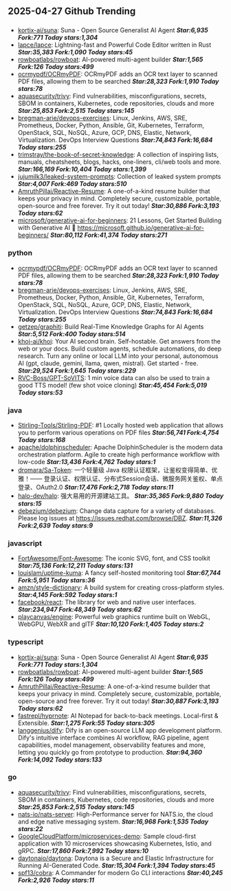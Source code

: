 ## 2025-04-27 Github Trending

### 
* [kortix-ai/suna](https://github.com/kortix-ai/suna): Suna - Open Source Generalist AI Agent ***Star:6,935 Fork:771 Today stars:1,304***
* [lapce/lapce](https://github.com/lapce/lapce): Lightning-fast and Powerful Code Editor written in Rust ***Star:35,383 Fork:1,090 Today stars:45***
* [rowboatlabs/rowboat](https://github.com/rowboatlabs/rowboat): AI-powered multi-agent builder ***Star:1,565 Fork:126 Today stars:499***
* [ocrmypdf/OCRmyPDF](https://github.com/ocrmypdf/OCRmyPDF): OCRmyPDF adds an OCR text layer to scanned PDF files, allowing them to be searched ***Star:28,323 Fork:1,910 Today stars:78***
* [aquasecurity/trivy](https://github.com/aquasecurity/trivy): Find vulnerabilities, misconfigurations, secrets, SBOM in containers, Kubernetes, code repositories, clouds and more ***Star:25,853 Fork:2,515 Today stars:145***
* [bregman-arie/devops-exercises](https://github.com/bregman-arie/devops-exercises): Linux, Jenkins, AWS, SRE, Prometheus, Docker, Python, Ansible, Git, Kubernetes, Terraform, OpenStack, SQL, NoSQL, Azure, GCP, DNS, Elastic, Network, Virtualization. DevOps Interview Questions ***Star:74,843 Fork:16,684 Today stars:255***
* [trimstray/the-book-of-secret-knowledge](https://github.com/trimstray/the-book-of-secret-knowledge): A collection of inspiring lists, manuals, cheatsheets, blogs, hacks, one-liners, cli/web tools and more. ***Star:166,169 Fork:10,404 Today stars:1,399***
* [jujumilk3/leaked-system-prompts](https://github.com/jujumilk3/leaked-system-prompts): Collection of leaked system prompts ***Star:4,007 Fork:469 Today stars:510***
* [AmruthPillai/Reactive-Resume](https://github.com/AmruthPillai/Reactive-Resume): A one-of-a-kind resume builder that keeps your privacy in mind. Completely secure, customizable, portable, open-source and free forever. Try it out today! ***Star:30,886 Fork:3,193 Today stars:62***
* [microsoft/generative-ai-for-beginners](https://github.com/microsoft/generative-ai-for-beginners): 21 Lessons, Get Started Building with Generative AI 🔗 https://microsoft.github.io/generative-ai-for-beginners/ ***Star:80,112 Fork:41,374 Today stars:271***

### python
* [ocrmypdf/OCRmyPDF](https://github.com/ocrmypdf/OCRmyPDF): OCRmyPDF adds an OCR text layer to scanned PDF files, allowing them to be searched ***Star:28,323 Fork:1,910 Today stars:78***
* [bregman-arie/devops-exercises](https://github.com/bregman-arie/devops-exercises): Linux, Jenkins, AWS, SRE, Prometheus, Docker, Python, Ansible, Git, Kubernetes, Terraform, OpenStack, SQL, NoSQL, Azure, GCP, DNS, Elastic, Network, Virtualization. DevOps Interview Questions ***Star:74,843 Fork:16,684 Today stars:255***
* [getzep/graphiti](https://github.com/getzep/graphiti): Build Real-Time Knowledge Graphs for AI Agents ***Star:5,512 Fork:400 Today stars:514***
* [khoj-ai/khoj](https://github.com/khoj-ai/khoj): Your AI second brain. Self-hostable. Get answers from the web or your docs. Build custom agents, schedule automations, do deep research. Turn any online or local LLM into your personal, autonomous AI (gpt, claude, gemini, llama, qwen, mistral). Get started - free. ***Star:29,524 Fork:1,645 Today stars:229***
* [RVC-Boss/GPT-SoVITS](https://github.com/RVC-Boss/GPT-SoVITS): 1 min voice data can also be used to train a good TTS model! (few shot voice cloning) ***Star:45,454 Fork:5,019 Today stars:53***

### java
* [Stirling-Tools/Stirling-PDF](https://github.com/Stirling-Tools/Stirling-PDF): #1 Locally hosted web application that allows you to perform various operations on PDF files ***Star:56,741 Fork:4,754 Today stars:168***
* [apache/dolphinscheduler](https://github.com/apache/dolphinscheduler): Apache DolphinScheduler is the modern data orchestration platform. Agile to create high performance workflow with low-code ***Star:13,436 Fork:4,762 Today stars:1***
* [dromara/Sa-Token](https://github.com/dromara/Sa-Token): 一个轻量级 Java 权限认证框架，让鉴权变得简单、优雅！—— 登录认证、权限认证、分布式Session会话、微服务网关鉴权、单点登录、OAuth2.0 ***Star:17,476 Fork:2,718 Today stars:11***
* [halo-dev/halo](https://github.com/halo-dev/halo): 强大易用的开源建站工具。 ***Star:35,365 Fork:9,880 Today stars:15***
* [debezium/debezium](https://github.com/debezium/debezium): Change data capture for a variety of databases. Please log issues at https://issues.redhat.com/browse/DBZ. ***Star:11,326 Fork:2,639 Today stars:9***

### javascript
* [FortAwesome/Font-Awesome](https://github.com/FortAwesome/Font-Awesome): The iconic SVG, font, and CSS toolkit ***Star:75,136 Fork:12,211 Today stars:131***
* [louislam/uptime-kuma](https://github.com/louislam/uptime-kuma): A fancy self-hosted monitoring tool ***Star:67,744 Fork:5,951 Today stars:36***
* [amzn/style-dictionary](https://github.com/amzn/style-dictionary): A build system for creating cross-platform styles. ***Star:4,145 Fork:592 Today stars:1***
* [facebook/react](https://github.com/facebook/react): The library for web and native user interfaces. ***Star:234,947 Fork:48,349 Today stars:62***
* [playcanvas/engine](https://github.com/playcanvas/engine): Powerful web graphics runtime built on WebGL, WebGPU, WebXR and glTF ***Star:10,120 Fork:1,405 Today stars:2***

### typescript
* [kortix-ai/suna](https://github.com/kortix-ai/suna): Suna - Open Source Generalist AI Agent ***Star:6,935 Fork:771 Today stars:1,304***
* [rowboatlabs/rowboat](https://github.com/rowboatlabs/rowboat): AI-powered multi-agent builder ***Star:1,565 Fork:126 Today stars:499***
* [AmruthPillai/Reactive-Resume](https://github.com/AmruthPillai/Reactive-Resume): A one-of-a-kind resume builder that keeps your privacy in mind. Completely secure, customizable, portable, open-source and free forever. Try it out today! ***Star:30,887 Fork:3,193 Today stars:62***
* [fastrepl/hyprnote](https://github.com/fastrepl/hyprnote): AI Notepad for back-to-back meetings. Local-first & Extensible. ***Star:1,275 Fork:55 Today stars:305***
* [langgenius/dify](https://github.com/langgenius/dify): Dify is an open-source LLM app development platform. Dify's intuitive interface combines AI workflow, RAG pipeline, agent capabilities, model management, observability features and more, letting you quickly go from prototype to production. ***Star:94,360 Fork:14,092 Today stars:133***

### go
* [aquasecurity/trivy](https://github.com/aquasecurity/trivy): Find vulnerabilities, misconfigurations, secrets, SBOM in containers, Kubernetes, code repositories, clouds and more ***Star:25,853 Fork:2,515 Today stars:145***
* [nats-io/nats-server](https://github.com/nats-io/nats-server): High-Performance server for NATS.io, the cloud and edge native messaging system. ***Star:16,968 Fork:1,535 Today stars:22***
* [GoogleCloudPlatform/microservices-demo](https://github.com/GoogleCloudPlatform/microservices-demo): Sample cloud-first application with 10 microservices showcasing Kubernetes, Istio, and gRPC. ***Star:17,860 Fork:7,992 Today stars:10***
* [daytonaio/daytona](https://github.com/daytonaio/daytona): Daytona is a Secure and Elastic Infrastructure for Running AI-Generated Code. ***Star:15,304 Fork:1,394 Today stars:45***
* [spf13/cobra](https://github.com/spf13/cobra): A Commander for modern Go CLI interactions ***Star:40,245 Fork:2,926 Today stars:11***
